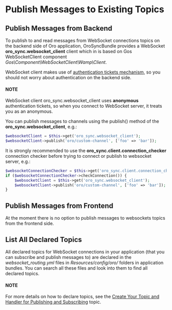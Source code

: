 <a id="dev-cookbook-system-websockets-publish-to-topic"></a>

# Publish Messages to Existing Topics

## Publish Messages from Backend

To publish to and read messages from WebSocket connections topics on the backend side of Oro application,
OroSyncBundle provides a WebSocket  **oro_sync.websocket_client** client which in is based on Gos
WebSocketClient component *Gos\\Component\\WebSocketClient\\Wamp\\Client*.

WebSocket client makes use of
[authentication tickets mechanism](authentication-autorization.md#dev-cookbook-system-websockets-authentication-autorization), so you should not
worry about authentication on the backend side.

#### NOTE
WebSocket client oro_sync.websocket_client uses **anonymous** authentication tickets, so when you connect to
WebSocket server, it treats you as an anonymous.

You can publish messages to channels using the publish() method of the **oro_sync.websocket_client**, e.g.:

```php
$websocketClient = $this->get('oro_sync.websocket_client');
$websocketClient->publish('oro/custom-channel', ['foo' => 'bar']);
```

It is strongly recommended to use the **oro_sync.client.connection_checker** connection checker before trying to connect or
publish to websocket server, e.g.:

```php
$websocketConnectionChecker = $this->get('oro_sync.client.connection_checker');
if ($websocketConnectionChecker->checkConnection()) {
    $websocketClient = $this->get('oro_sync.websocket_client');
    $websocketClient->publish('oro/custom-channel', ['foo' => 'bar']);
}
```

## Publish Messages from Frontend

At the moment there is no option to publish messages to websockets topics from the frontend side.

## List All Declared Topics

All declared topics for WebSocket connections in your application (that you can subscribe and publish messages to) are
declared in the *websocket_routing.yml* files in *Resources/config/oro/* folders in application bundles. You
can search all these files and look into them to find all declared topics.

#### NOTE
For more details on how to declare topics, see the
[Create Your Topic and Handler for Publishing and Subscribing](create-topic-and-handler.md#dev-cookbook-system-websockets-create-topic-and-handler) topic.
